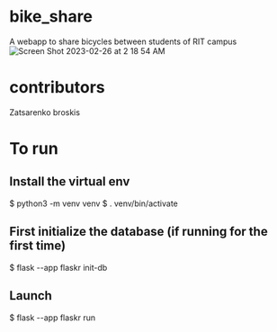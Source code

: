 # bike_share
A webapp to share bicycles between students of RIT campus
![Screen Shot 2023-02-26 at 2 18 54 AM](https://user-images.githubusercontent.com/59530817/221716620-d2d9418d-09d7-4ce7-87c7-7b59cd97bd14.png)
# contributors
Zatsarenko broskis


# To run
## Install the virtual env
$ python3 -m venv venv
$ . venv/bin/activate
## First initialize the database (if running for the first time)
$ flask --app flaskr init-db
## Launch
$ flask --app flaskr run

